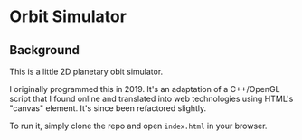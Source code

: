 # **Orbit Simulator**

## Background

This is a little 2D planetary obit simulator.

I originally programmed this in 2019. It's an adaptation of a C++/OpenGL script that I found online and translated into web technologies using HTML's "canvas" element. It's since been refactored slightly.

To run it, simply clone the repo and open `index.html` in your browser.
